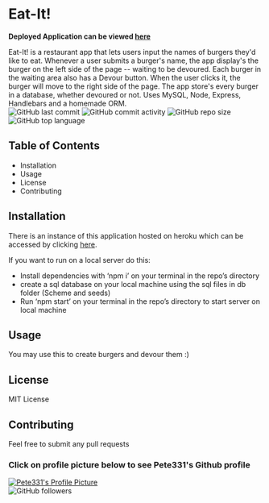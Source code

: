 # Eat-It!
**Deployed Application can be viewed [here](https://eat-it331.herokuapp.com/)**  

Eat-It! is a restaurant app that lets users input the names of burgers they'd like to eat. Whenever a user submits a burger's name, the app display's the burger on the left side of the page -- waiting to be devoured. Each burger in the waiting area also has a Devour button. When the user clicks it, the burger will move to the right side of the page. The app store's every burger in a database, whether devoured or not. Uses MySQL, Node, Express, Handlebars and a homemade ORM.   
![GitHub last commit](https://img.shields.io/github/last-commit/Pete331/Eat-It)
![GitHub commit activity](https://img.shields.io/github/commit-activity/y/Pete331/Eat-It)
![GitHub repo size](https://img.shields.io/github/repo-size/Pete331/Eat-It)
![GitHub top language](https://img.shields.io/github/languages/top/Pete331/Eat-It)  
## Table of Contents
- Installation
- Usage
- License
- Contributing

## Installation
There is an instance of this application hosted on heroku which can be accessed by clicking [here](https://eat-it331.herokuapp.com/).

If you want to run on a local server do this:
* Install dependencies with ‘npm i’ on your terminal in the repo’s directory
* create a sql database on your local machine using the sql files in db folder (Scheme and seeds)
* Run ‘npm start’ on your terminal in the repo’s directory to start server on local machine

## Usage
You may use this to create burgers and devour them :)
## License
MIT License
## Contributing
Feel free to submit any pull requests
### Click on profile picture below to see Pete331's Github profile
[![Pete331's Profile Picture](https://avatars2.githubusercontent.com/u/53825841?v=4&s=200 "Created by Pete331")](https://github.com/Pete331)  
![GitHub followers](https://img.shields.io/github/followers/Pete331?style=social)  
